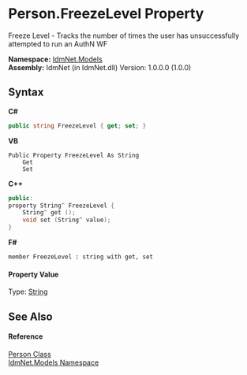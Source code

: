 # Person.FreezeLevel Property 
 

Freeze Level - Tracks the number of times the user has unsuccessfully attempted to run an AuthN WF

**Namespace:**&nbsp;<a href="N_IdmNet_Models">IdmNet.Models</a><br />**Assembly:**&nbsp;IdmNet (in IdmNet.dll) Version: 1.0.0.0 (1.0.0)

## Syntax

**C#**<br />
``` C#
public string FreezeLevel { get; set; }
```

**VB**<br />
``` VB
Public Property FreezeLevel As String
	Get
	Set
```

**C++**<br />
``` C++
public:
property String^ FreezeLevel {
	String^ get ();
	void set (String^ value);
}
```

**F#**<br />
``` F#
member FreezeLevel : string with get, set

```


#### Property Value
Type: <a href="http://msdn2.microsoft.com/en-us/library/s1wwdcbf" target="_blank">String</a>

## See Also


#### Reference
<a href="T_IdmNet_Models_Person">Person Class</a><br /><a href="N_IdmNet_Models">IdmNet.Models Namespace</a><br />